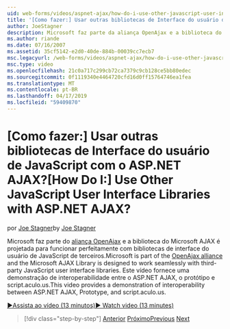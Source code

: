```yaml
---
uid: web-forms/videos/aspnet-ajax/how-do-i-use-other-javascript-user-interface-libraries-with-aspnet-ajax
title: '[Como fazer:] Usar outras bibliotecas de Interface do usuário de JavaScript com o ASP.NET AJAX? | Microsoft Docs'
author: JoeStagner
description: Microsoft faz parte da aliança OpenAjax e a biblioteca do Microsoft AJAX foi projetada para funcionar perfeitamente com bibliotecas de interface do usuário de JavaScript de terceiros...
ms.author: riande
ms.date: 07/16/2007
ms.assetid: 35cf5142-e2d0-40de-884b-00039cc7ecb7
msc.legacyurl: /web-forms/videos/aspnet-ajax/how-do-i-use-other-javascript-user-interface-libraries-with-aspnet-ajax
msc.type: video
ms.openlocfilehash: 21c0a717c299cb72ca7379c9cb128ce5bb80edec
ms.sourcegitcommit: 0f1119340e4464720cfd16d0ff15764746ea1fea
ms.translationtype: MT
ms.contentlocale: pt-BR
ms.lasthandoff: 04/17/2019
ms.locfileid: "59409870"
---
```

# <a name="how-do-i-use-other-javascript-user-interface-libraries-with-aspnet-ajax"></a><span data-ttu-id="634ab-104">[Como fazer:] Usar outras bibliotecas de Interface do usuário de JavaScript com o ASP.NET AJAX?</span><span class="sxs-lookup"><span data-stu-id="634ab-104">[How Do I:] Use Other JavaScript User Interface Libraries with ASP.NET AJAX?</span></span>

<span data-ttu-id="634ab-105">por [Joe Stagner](https://github.com/JoeStagner)</span><span class="sxs-lookup"><span data-stu-id="634ab-105">by [Joe Stagner](https://github.com/JoeStagner)</span></span>

<span data-ttu-id="634ab-106">Microsoft faz parte do [aliança OpenAjax](http://www.openajax.org/) e a biblioteca do Microsoft AJAX é projetada para funcionar perfeitamente com bibliotecas de interface do usuário de JavaScript de terceiros.</span><span class="sxs-lookup"><span data-stu-id="634ab-106">Microsoft is part of the [OpenAjax alliance](http://www.openajax.org/) and the Microsoft AJAX Library is designed to work seamlessly with third-party JavaScript user interface libraries.</span></span> <span data-ttu-id="634ab-107">Este vídeo fornece uma demonstração de interoperabilidade entre o ASP.NET AJAX, o protótipo e script.aculo.us.</span><span class="sxs-lookup"><span data-stu-id="634ab-107">This video provides a demonstration of interoperability between ASP.NET AJAX, Prototype, and script.aculo.us.</span></span>

[<span data-ttu-id="634ab-108">&#9654;Assista ao vídeo (13 minutos)</span><span class="sxs-lookup"><span data-stu-id="634ab-108">&#9654; Watch video (13 minutes)</span></span>](https://channel9.msdn.com/Blogs/ASP-NET-Site-Videos/how-do-i-use-other-javascript-user-interface-libraries-with-aspnet-ajax)

> [!div class="step-by-step"]
> <span data-ttu-id="634ab-109">[Anterior](how-do-i-choose-between-methods-of-ajax-page-updates.md)
> [Próximo](how-do-i-use-the-aspnet-ajax-profile-services.md)</span><span class="sxs-lookup"><span data-stu-id="634ab-109">[Previous](how-do-i-choose-between-methods-of-ajax-page-updates.md)
[Next](how-do-i-use-the-aspnet-ajax-profile-services.md)</span></span>

